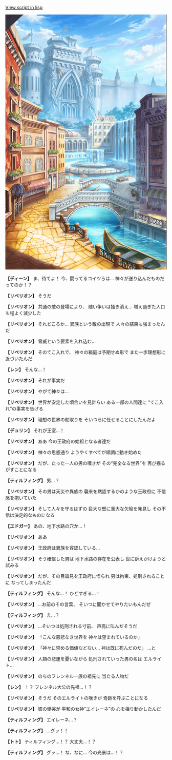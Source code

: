 [View script in lisp](../scripts/1750402.txt)

![006_town.png](../images/backgrounds/006_town.png)

**【ディーン】**
ま、待てよ！
今、闘ってるコイツらは…
神々が送り込んだものだってのか！？

**【リベリオン】**
そうだ

**【リベリオン】**
共通の敵の登場により、
醜い争いは掻き消え…
増え過ぎた人口も程よく減少した

**【リベリオン】**
それどころか…
異族という敵の出現で
人々の結束も強まったんだ

**【リベリオン】**
脅威という要素を入れ込む…

**【リベリオン】**
そのてこ入れで、
神々の箱庭は予期せぬ形で
また一歩理想形に近づいたんだ

**【レン】**
そんな…！

**【リベリオン】**
それが事実だ

**【リベリオン】**
やがて神々は…

**【リベリオン】**
世界が安定した頃合いを見計らい
ある一部の人間達に
“てこ入れ”の事実を告げる

**【リベリオン】**
理想の世界の舵取りを
そいつらに任せることにしたんだよ

**【デュリン】**
それが王室…！

**【リベリオン】**
ああ
今の王政府の始祖となる者達だ

**【リベリオン】**
神々の思惑通り
ようやくすべてが順調に動き始めた

**【リベリオン】**
だが、たった一人の男の嘆きが
その“完全なる世界”を
再び揺るがすことになる

**【ティルフィング】**
男…？

**【リベリオン】**
その男は天災や異族の
襲来を黙認するかのような王政府に
不信感を抱いていた

**【リベリオン】**
そして人々を守るはずの
巨大な壁に重大な欠陥を発見し
その不信は決定的なものになる

**【エドガー】**
あの、地下水路の穴か…！

**【リベリオン】**
ああ

**【リベリオン】**
王政府は異族を容認している…

**【リベリオン】**
そう確信した男は
地下水路の存在を公表し
世に訴えかけようと試みる

**【リベリオン】**
だが、その目論見を王政府に悟られ
男は拘束、処刑されることに
なってしまったんだ

**【ティルフィング】**
そんな…！
ひどすぎる…！

**【リベリオン】**
…お前のその言葉、
そいつに聞かせてやりたいもんだぜ

**【ティルフィング】**
え…？

**【リベリオン】**
…そいつは処刑される寸前、
声高に叫んだそうだ

**【リベリオン】**
「こんな慈悲なき世界を
神々は望まれているのか」

**【リベリオン】**
「神々に崇める価値などない…
神は既に死んだのだ」
…と

**【リベリオン】**
人類の悲運を憂いながら
処刑されていった男の名は
エルライト…

**【リベリオン】**
のちのフレンネル一族の祖先に
当たる人物だ

**【レン】**
！？
フレンネル大公の先祖…！？

**【リベリオン】**
そうだ
そのエルライトの嘆きが
奇跡を呼ぶことになる

**【リベリオン】**
彼の慟哭が
平和の女神“エイレーネ”の
心を揺り動かしたんだ

**【ティルフィング】**
エイレーネ…？

**【ティルフィング】**
…グッ！！

**【トト】**
ティルフィング…！？
大丈夫…！？

**【ティルフィング】**
グッ…！
な、なに…
今の光景は…！？